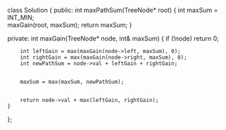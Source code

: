 class Solution {
public:
    int maxPathSum(TreeNode* root) {
        int maxSum = INT_MIN;  
        maxGain(root, maxSum);
        return maxSum;
    }
    
private:
    int maxGain(TreeNode* node, int& maxSum) {
        if (!node) return 0;  
        
    
        int leftGain = max(maxGain(node->left, maxSum), 0);
        int rightGain = max(maxGain(node->right, maxSum), 0);  
        int newPathSum = node->val + leftGain + rightGain;
        

        maxSum = max(maxSum, newPathSum);
        
    
        return node->val + max(leftGain, rightGain);
    }
};
